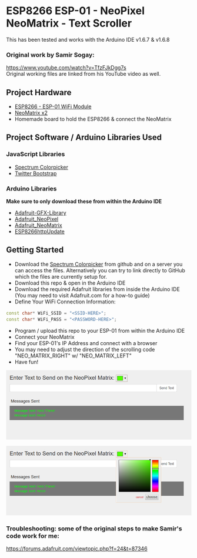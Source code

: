 # ESP8266 ESP-01 - NeoPixel NeoMatrix - Text Scroller
This has been tested and works with the Arduino IDE v1.6.7 & v1.6.8  

### Original work by Samir Sogay:
https://www.youtube.com/watch?v=TfzFJkDgg7s  
Original working files are linked from his YouTube video as well.  


## Project Hardware
- [ESP8266 - ESP-01 WiFi Module](https://www.google.com/webhp?sourceid=chrome-instant&ion=1&espv=2&ie=UTF-8#tbs=vw:l,mr:1,price:1,ppr_max:10&tbm=shop&q=esp-01+wi-fi)
- [NeoMatrix x2](https://www.adafruit.com/products/1487)
- Homemade board to hold the ESP8266 & connect the NeoMatrix  


## Project Software / Arduino Libraries Used
### JavaScript Libraries  
- [Spectrum Colorpicker](https://github.com/bgrins/spectrum)  
- [Twitter Bootstrap](http://getbootstrap.com/)  

### Arduino Libraries  
**Make sure to only download these from within the Arduino IDE**  
- [Adafruit-GFX-Library](https://github.com/adafruit/Adafruit-GFX-Library)  
- [Adafruit_NeoPixel](https://github.com/adafruit/Adafruit_NeoPixel)  
- [Adafruit_NeoMatrix](https://github.com/adafruit/Adafruit_NeoMatrix)  
- [ESP8266httpUpdate](https://github.com/esp8266/Arduino)  


## Getting Started
- Download the [Spectrum Colorpicker](https://github.com/bgrins/spectrum) from github and on a server you can access the files. Alternatively you can try to link directly to GitHub which the files are currently setup for.  
- Download this repo & open in the Arduino IDE  
- Download the required Adafruit libraries from inside the Arduino IDE (You may need to visit Adafruit.com for a how-to guide)  
- Define Your WiFi Connection Information:  

```c++
const char* WiFi_SSID = "<SSID-HERE>";
const char* WiFi_PASS = "<PASSWORD-HERE>";
```

- Program / upload this repo to your ESP-01 from within the Arduino IDE
- Connect your NeoMatrix
- Find your ESP-01's IP Address and connect with a browser
- You may need to adjust the direction of the scrolling code "NEO_MATRIX_RIGHT" w/ "NEO_MATRIX_LEFT"
- Have fun!

![Demo Shot](/screenshots/ESP-01-NeoMatrix.png)

![Demo Shot Color Picker Open](/screenshots/ESP-01-NeoMatrix-Colorpicker.png)


### Troubleshooting: some of the original steps to make Samir's code work for me:  
https://forums.adafruit.com/viewtopic.php?f=24&t=87346   
